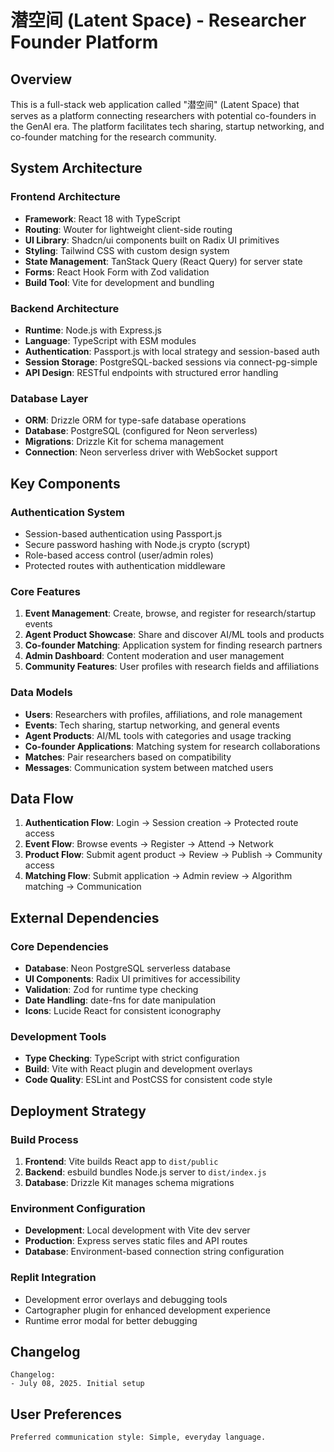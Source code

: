 # 潜空间 (Latent Space) - Researcher Founder Platform

## Overview

This is a full-stack web application called "潜空间" (Latent Space) that serves as a platform connecting researchers with potential co-founders in the GenAI era. The platform facilitates tech sharing, startup networking, and co-founder matching for the research community.

## System Architecture

### Frontend Architecture
- **Framework**: React 18 with TypeScript
- **Routing**: Wouter for lightweight client-side routing
- **UI Library**: Shadcn/ui components built on Radix UI primitives
- **Styling**: Tailwind CSS with custom design system
- **State Management**: TanStack Query (React Query) for server state
- **Forms**: React Hook Form with Zod validation
- **Build Tool**: Vite for development and bundling

### Backend Architecture
- **Runtime**: Node.js with Express.js
- **Language**: TypeScript with ESM modules
- **Authentication**: Passport.js with local strategy and session-based auth
- **Session Storage**: PostgreSQL-backed sessions via connect-pg-simple
- **API Design**: RESTful endpoints with structured error handling

### Database Layer
- **ORM**: Drizzle ORM for type-safe database operations
- **Database**: PostgreSQL (configured for Neon serverless)
- **Migrations**: Drizzle Kit for schema management
- **Connection**: Neon serverless driver with WebSocket support

## Key Components

### Authentication System
- Session-based authentication using Passport.js
- Secure password hashing with Node.js crypto (scrypt)
- Role-based access control (user/admin roles)
- Protected routes with authentication middleware

### Core Features
1. **Event Management**: Create, browse, and register for research/startup events
2. **Agent Product Showcase**: Share and discover AI/ML tools and products
3. **Co-founder Matching**: Application system for finding research partners
4. **Admin Dashboard**: Content moderation and user management
5. **Community Features**: User profiles with research fields and affiliations

### Data Models
- **Users**: Researchers with profiles, affiliations, and role management
- **Events**: Tech sharing, startup networking, and general events
- **Agent Products**: AI/ML tools with categories and usage tracking
- **Co-founder Applications**: Matching system for research collaborations
- **Matches**: Pair researchers based on compatibility
- **Messages**: Communication system between matched users

## Data Flow

1. **Authentication Flow**: Login → Session creation → Protected route access
2. **Event Flow**: Browse events → Register → Attend → Network
3. **Product Flow**: Submit agent product → Review → Publish → Community access
4. **Matching Flow**: Submit application → Admin review → Algorithm matching → Communication

## External Dependencies

### Core Dependencies
- **Database**: Neon PostgreSQL serverless database
- **UI Components**: Radix UI primitives for accessibility
- **Validation**: Zod for runtime type checking
- **Date Handling**: date-fns for date manipulation
- **Icons**: Lucide React for consistent iconography

### Development Tools
- **Type Checking**: TypeScript with strict configuration
- **Build**: Vite with React plugin and development overlays
- **Code Quality**: ESLint and PostCSS for consistent code style

## Deployment Strategy

### Build Process
1. **Frontend**: Vite builds React app to `dist/public`
2. **Backend**: esbuild bundles Node.js server to `dist/index.js`
3. **Database**: Drizzle Kit manages schema migrations

### Environment Configuration
- **Development**: Local development with Vite dev server
- **Production**: Express serves static files and API routes
- **Database**: Environment-based connection string configuration

### Replit Integration
- Development error overlays and debugging tools
- Cartographer plugin for enhanced development experience
- Runtime error modal for better debugging

## Changelog

```
Changelog:
- July 08, 2025. Initial setup
```

## User Preferences

```
Preferred communication style: Simple, everyday language.
```